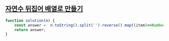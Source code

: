 ## <a href='https://school.programmers.co.kr/learn/courses/30/lessons/12932'>자연수 뒤집어 배열로 만들기</a>

```javascript
function solution(n) {
    const answer =  n.toString().split('').reverse().map((item)=>Number(item));
    return answer;
}
```
